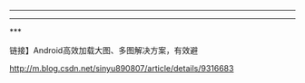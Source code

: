 
---

---

\*\*\* 

链接】Android高效加载大图、多图解决方案，有效避

http://m.blog.csdn.net/sinyu890807/article/details/9316683

